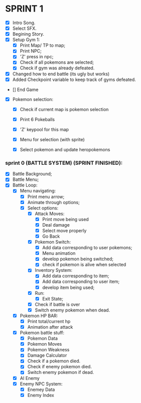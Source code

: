 
# SPRINT 1
- [x] Intro Song.
- [x] Select SFX.
- [x] Begining Story.
- [x] Setup Gym 1:
    - [x] Print Map/ TP to map;
    - [x] Print NPC;
    - [x] 'Z' press in npc;
    - [x] Check if all pokemons are selected;
    - [x] Check if gym was already defeated.
- [x] Changed how to end battle (its ugly but works)
- [x] Added Checkpoint variable to keep track of gyms defeated.
- [] End Game
- [x] Pokemon selection:
    - [x] Check if current map is pokemon selection
    - [x] Print 6 Pokeballs
    - [x] 'Z' keypool for this map
    - [x] Menu for selection (with sprite)
    - [x] Select pokemon and update heropokemons


### sprint 0 (BATTLE SYSTEM) (SPRINT FINISHED):
- [x]   Battle Background;
- [x]   Battle Menu;
- [x]   Battle Loop:
    - [x]   Menu navigating:
        - [x] Print menu arrow;
        - [x] Animate through options;
        - [x] Select options:
            - [x] Attack Moves:
                - [x] Print move being used
                - [x] Deal damage
                - [x] Select move properly
                - [x] Go Back
            - [x] Pokemon Switch:
                - [x] Add data corresponding to user pokemons;
                - [x] Menu animation
                - [x] develop pokemon being switched;
                - [x] check if pokemon is alive when selected 
            - [x] Inventory System:
                - [x] Add data corresponding to item;
                - [x] Add data corresponding to user item;
                - [x] develop item being used;
             - [x] Run:
                - [x] Exit State;
            - [x] Check if battle is over
            - [x] Switch enemy pokemon when dead.
    - [x]   Pokemon HP BAR:
        - [x] Print total/current hp
        - [x] Animation after attack
    - [x]   Pokemon battle stuff:
        - [x] Pokemon Data
        - [x] Pokemon Moves
        - [x] Pokemon Weakness
        - [x] Damage Calculator
        - [x] Check if a pokemon died.
        - [x] Check if enemy pokemon died.
        - [x] Switch enemy pokemon if dead.
    - [x] AI Enemy
    - [x] Enemy NPC System:
        - [x] Enemey Data
        - [x] Enemy Index
<!-- TODO: fix bug: -->
<!-- NAVIGATING IN AND OUT ATTACK MENU (FIXED) -->
<!--  bug: return to main menu after attack (FIXED) -->
<!--  bug: SWITCH NOT WORKING (FIXED) -->



<!-- TODO ADD NEW POKEMONS (DONE) -->

<!-- todo: new pokemon fx (pokemon selected and battle won)-->
<!-- todo: change raticate for a grass pokemon. -->

